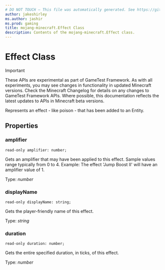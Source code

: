 ```yaml
---
# DO NOT TOUCH — This file was automatically generated. See https://github.com/Mojang/MinecraftScriptingApiDocsGenerator to modify descriptions, examples, etc.
author: jakeshirley
ms.author: jashir
ms.prod: gaming
title: mojang-minecraft.Effect Class
description: Contents of the mojang-minecraft.Effect class.
---
```

# Effect Class
>[!IMPORTANT]
>These APIs are experimental as part of GameTest Framework. As with all experiments, you may see changes in functionality in updated Minecraft versions. Check the Minecraft Changelog for details on any changes to GameTest Framework APIs. Where possible, this documentation reflects the latest updates to APIs in Minecraft beta versions.

Represents an effect - like poison - that has been added to an Entity.

## Properties
### **amplifier**
`read-only amplifier: number;`

Gets an amplifier that may have been applied to this effect. Sample values range typically from 0 to 4. Example: The effect 'Jump Boost II' will have an amplifier value of 1.

Type: *number*


### **displayName**
`read-only displayName: string;`

Gets the player-friendly name of this effect.

Type: *string*


### **duration**
`read-only duration: number;`

Gets the entire specified duration, in ticks, of this effect.

Type: *number*


